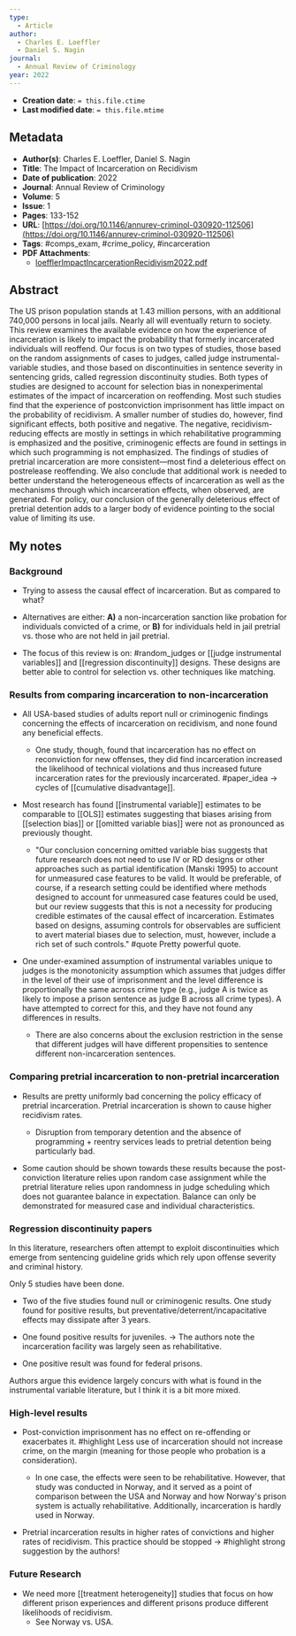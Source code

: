 ```yaml
---
type:
  - Article
author:
  - Charles E. Loeffler
  - Daniel S. Nagin
journal:
  - Annual Review of Criminology
year: 2022
---
```


* **Creation date**: `= this.file.ctime`
* **Last modified date**: `= this.file.mtime`

## Metadata

* **Author(s)**: Charles E. Loeffler, Daniel S. Nagin
* **Title**: The Impact of Incarceration on Recidivism
* **Date of publication**: 2022
* **Journal**: Annual Review of Criminology
* **Volume**: 5
* **Issue**: 1
* **Pages**: 133-152
* **URL**: [https://doi.org/10.1146/annurev-criminol-030920-112506](https://doi.org/10.1146/annurev-criminol-030920-112506)
* **Tags**: #comps_exam, #crime_policy, #incarceration
* **PDF Attachments**:
  * [loefflerImpactIncarcerationRecidivism2022.pdf](zotero://open-pdf/library/items/EE9AH9WQ)

## Abstract

The US prison population stands at 1.43 million persons, with an additional 740,000 persons in local jails. Nearly all will eventually return to society. This review examines the available evidence on how the experience of incarceration is likely to impact the probability that formerly incarcerated individuals will reoffend. Our focus is on two types of studies, those based on the random assignments of cases to judges, called judge instrumental-variable studies, and those based on discontinuities in sentence severity in sentencing grids, called regression discontinuity studies. Both types of studies are designed to account for selection bias in nonexperimental estimates of the impact of incarceration on reoffending. Most such studies find that the experience of postconviction imprisonment has little impact on the probability of recidivism. A smaller number of studies do, however, find significant effects, both positive and negative. The negative, recidivism-reducing effects are mostly in settings in which rehabilitative programming is emphasized and the positive, criminogenic effects are found in settings in which such programming is not emphasized. The findings of studies of pretrial incarceration are more consistent—most find a deleterious effect on postrelease reoffending. We also conclude that additional work is needed to better understand the heterogeneous effects of incarceration as well as the mechanisms through which incarceration effects, when observed, are generated. For policy, our conclusion of the generally deleterious effect of pretrial detention adds to a larger body of evidence pointing to the social value of limiting its use.

## My notes

### Background

* Trying to assess the causal effect of incarceration. But as compared to what?
  
* Alternatives are either: **A)** a non-incarceration sanction like probation for individuals convicted of a crime, or **B)** for individuals held in jail pretrial vs. those who are not held in jail pretrial.
  
* The focus of this review is on: #random_judges or [[judge instrumental variables]] and [[regression discontinuity]] designs. These designs are better able to control for selection vs. other techniques like matching.

### Results from comparing incarceration to non-incarceration

* All USA-based studies of adults report null or criminogenic findings concerning the effects of incarceration on recidivism, and none found any beneficial effects.
  
	* One study, though, found that incarceration has no effect on reconviction for new offenses, they did find incarceration increased the likelihood of technical violations and thus increased future incarceration rates for the previously incarcerated. #paper_idea -> cycles of [[cumulative disadvantage]].
  
* Most research has found [[instrumental variable]] estimates to be comparable to [[OLS]] estimates suggesting that biases arising from [[selection bias]] or [[omitted variable bias]] were not as pronounced as previously thought.
  
	* "Our conclusion concerning omitted variable bias suggests that future research does not need to use IV or RD designs or other approaches such as partial identification (Manski 1995) to account for unmeasured case features to be valid. It would be preferable, of course, if a research setting could be identified where methods designed to account for unmeasured case features could be used, but our review suggests that this is not a necessity for producing credible estimates of the causal effect of incarceration. Estimates based on designs, assuming controls for observables are sufficient to avert material biases due to selection, must, however, include a rich set of such controls." #quote Pretty powerful quote.
  
* One under-examined assumption of instrumental variables unique to judges is the monotonicity assumption which assumes that judges differ in the level of their use of imprisonment and the level difference is proportionally the same across crime type (e.g., judge A is twice as likely to impose a prison sentence as judge B across all crime types). A have attempted to correct for this, and they have not found any differences in results.
  
	* There are also concerns about the exclusion restriction in the sense that different judges will have different propensities to sentence different non-incarceration sentences.

### Comparing pretrial incarceration to non-pretrial incarceration

* Results are pretty uniformly bad concerning the policy efficacy of pretrial incarceration. Pretrial incarceration is shown to cause higher recidivism rates.
	* Disruption from temporary detention and the absence of programming + reentry services leads to pretrial detention being particularly bad.
  
* Some caution should be shown towards these results because the post-conviction literature relies upon random case assignment while the pretrial literature relies upon randomness in judge scheduling which does not guarantee balance in expectation. Balance can only be demonstrated for measured case and individual characteristics.

### Regression discontinuity papers

In this literature, researchers often attempt to exploit discontinuities which emerge from sentencing guideline grids which rely upon offense severity and criminal history.

Only 5 studies have been done.

* Two of the five studies found null or criminogenic results. One study found for positive results, but preventative/deterrent/incapacitative effects may dissipate after 3 years.
  
* One found positive results for juveniles. -> The authors note the incarceration facility was largely seen as rehabilitative.
  
* One positive result was found for federal prisons.

Authors argue this evidence largely concurs with what is found in the instrumental variable literature, but I think it is a bit more mixed.
### High-level results

* Post-conviction imprisonment has no effect on re-offending or exacerbates it. #highlight Less use of incarceration should not increase crime, on the margin (meaning for those people who probation is a consideration).
  
	* In one case, the effects were seen to be rehabilitative. However, that study was conducted in Norway, and it served as a point of comparison between the USA and Norway and how Norway's prison system is actually rehabilitative. Additionally, incarceration is hardly used in Norway.
	  
* Pretrial incarceration results in higher rates of convictions and higher rates of recidivism. This practice should be stopped -> #highlight strong suggestion by the authors!

### Future Research

* We need more [[treatment heterogeneity]] studies that focus on how different prison experiences and different prisons produce different likelihoods of recidivism.
	* See Norway vs. USA.